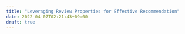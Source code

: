 ```yaml
---
title: "Leveraging Review Properties for Effective Recommendation"
date: 2022-04-07T02:21:43+09:00
draft: true
---
```


